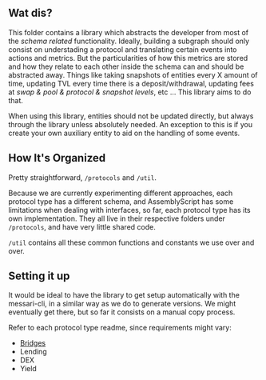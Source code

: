## Wat dis?

This folder contains a library which abstracts the developer from most of the _schema related_ functionality. Ideally, building a subgraph should only consist on understading a protocol and translating certain events into actions and metrics. But the particularities of how this metrics are stored and how they relate to each other inside the schema can and should be abstracted away. Things like taking snapshots of entities every X amount of time, updating TVL every time there is a deposit/withdrawal, updating fees at _swap & pool & protocol & snapshot levels_, etc ... This library aims to do that.

When using this library, entities should not be updated directly, but always through the library unless absolutely needed. An exception to this is if you create your own auxiliary entity to aid on the handling of some events.

## How It's Organized

Pretty straightforward, `/protocols` and `/util`.

Because we are currently experimenting different approaches, each protocol type has a different schema, and AssemblyScript has some limitations when dealing with interfaces, so far, each protocol type has its own implementation. They all live in their respective folders under `/protocols`, and have very little shared code.

`/util` contains all these common functions and constants we use over and over.

## Setting it up

It would be ideal to have the library to get setup automatically with the messari-cli, in a similar way as we do to generate versions. We might eventually get there, but so far it consists on a manual copy process.

Refer to each protocol type readme, since requirements might vary:

- [Bridges](./protocols/bridge/README.md)
- Lending
- DEX
- Yield

